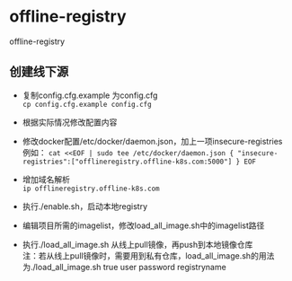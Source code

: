 # offline-registry
offline-registry

##  创建线下源   

- 复制config.cfg.example 为config.cfg   
`cp config.cfg.example config.cfg`
- 根据实际情况修改配置内容

- 修改docker配置/etc/docker/daemon.json，加上一项insecure-registries
例如：
`cat <<EOF | sudo tee /etc/docker/daemon.json
{
  "insecure-registries":["offlineregistry.offline-k8s.com:5000"]
}
EOF`  
- 增加域名解析    
`ip offlineregistry.offline-k8s.com`   

- 执行./enable.sh，启动本地registry  
- 编辑项目所需的imagelist，修改load_all_image.sh中的imagelist路径  
- 执行./load_all_image.sh 从线上pull镜像，再push到本地镜像仓库   
  注：若从线上pull镜像时，需要用到私有仓库，load_all_image.sh的用法为./load_all_image.sh true user password registryname
